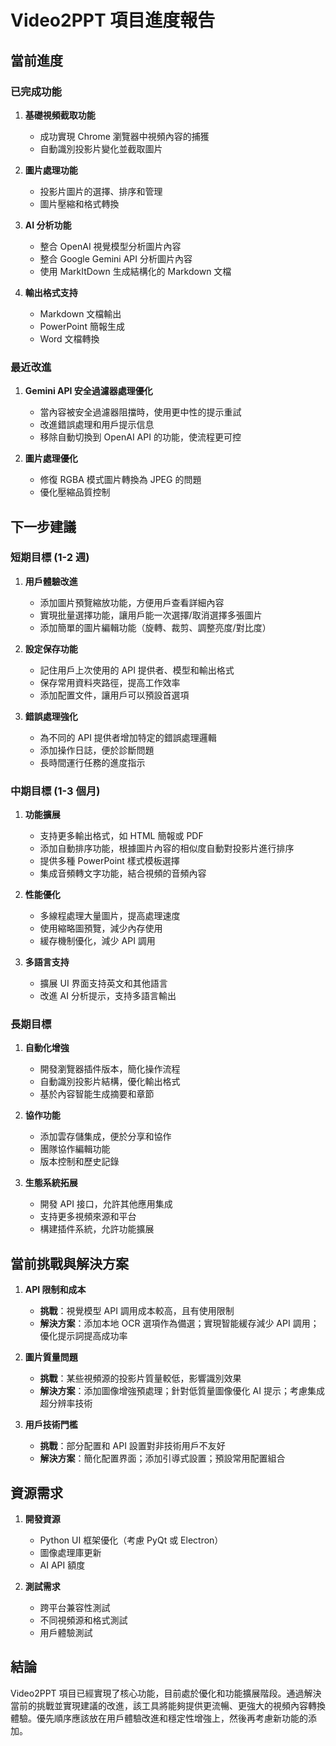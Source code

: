 # Video2PPT 項目進度報告

## 當前進度

### 已完成功能
1. **基礎視頻截取功能**
   - 成功實現 Chrome 瀏覽器中視頻內容的捕獲
   - 自動識別投影片變化並截取圖片

2. **圖片處理功能**
   - 投影片圖片的選擇、排序和管理
   - 圖片壓縮和格式轉換

3. **AI 分析功能**
   - 整合 OpenAI 視覺模型分析圖片內容
   - 整合 Google Gemini API 分析圖片內容
   - 使用 MarkItDown 生成結構化的 Markdown 文檔

4. **輸出格式支持**
   - Markdown 文檔輸出
   - PowerPoint 簡報生成
   - Word 文檔轉換

### 最近改進
1. **Gemini API 安全過濾器處理優化**
   - 當內容被安全過濾器阻擋時，使用更中性的提示重試
   - 改進錯誤處理和用戶提示信息
   - 移除自動切換到 OpenAI API 的功能，使流程更可控

2. **圖片處理優化**
   - 修復 RGBA 模式圖片轉換為 JPEG 的問題
   - 優化壓縮品質控制

## 下一步建議

### 短期目標 (1-2 週)
1. **用戶體驗改進**
   - 添加圖片預覽縮放功能，方便用戶查看詳細內容
   - 實現批量選擇功能，讓用戶能一次選擇/取消選擇多張圖片
   - 添加簡單的圖片編輯功能（旋轉、裁剪、調整亮度/對比度）

2. **設定保存功能**
   - 記住用戶上次使用的 API 提供者、模型和輸出格式
   - 保存常用資料夾路徑，提高工作效率
   - 添加配置文件，讓用戶可以預設首選項

3. **錯誤處理強化**
   - 為不同的 API 提供者增加特定的錯誤處理邏輯
   - 添加操作日誌，便於診斷問題
   - 長時間運行任務的進度指示

### 中期目標 (1-3 個月)
1. **功能擴展**
   - 支持更多輸出格式，如 HTML 簡報或 PDF
   - 添加自動排序功能，根據圖片內容的相似度自動對投影片進行排序
   - 提供多種 PowerPoint 樣式模板選擇
   - 集成音頻轉文字功能，結合視頻的音頻內容

2. **性能優化**
   - 多線程處理大量圖片，提高處理速度
   - 使用縮略圖預覽，減少內存使用
   - 緩存機制優化，減少 API 調用

3. **多語言支持**
   - 擴展 UI 界面支持英文和其他語言
   - 改進 AI 分析提示，支持多語言輸出

### 長期目標
1. **自動化增強**
   - 開發瀏覽器插件版本，簡化操作流程
   - 自動識別投影片結構，優化輸出格式
   - 基於內容智能生成摘要和章節

2. **協作功能**
   - 添加雲存儲集成，便於分享和協作
   - 團隊協作編輯功能
   - 版本控制和歷史記錄

3. **生態系統拓展**
   - 開發 API 接口，允許其他應用集成
   - 支持更多視頻來源和平台
   - 構建插件系統，允許功能擴展

## 當前挑戰與解決方案
1. **API 限制和成本**
   - **挑戰**：視覺模型 API 調用成本較高，且有使用限制
   - **解決方案**：添加本地 OCR 選項作為備選；實現智能緩存減少 API 調用；優化提示詞提高成功率

2. **圖片質量問題**
   - **挑戰**：某些視頻源的投影片質量較低，影響識別效果
   - **解決方案**：添加圖像增強預處理；針對低質量圖像優化 AI 提示；考慮集成超分辨率技術

3. **用戶技術門檻**
   - **挑戰**：部分配置和 API 設置對非技術用戶不友好
   - **解決方案**：簡化配置界面；添加引導式設置；預設常用配置組合

## 資源需求
1. **開發資源**
   - Python UI 框架優化（考慮 PyQt 或 Electron）
   - 圖像處理庫更新
   - AI API 額度

2. **測試需求**
   - 跨平台兼容性測試
   - 不同視頻源和格式測試
   - 用戶體驗測試

## 結論
Video2PPT 項目已經實現了核心功能，目前處於優化和功能擴展階段。通過解決當前的挑戰並實現建議的改進，該工具將能夠提供更流暢、更強大的視頻內容轉換體驗。優先順序應該放在用戶體驗改進和穩定性增強上，然後再考慮新功能的添加。 